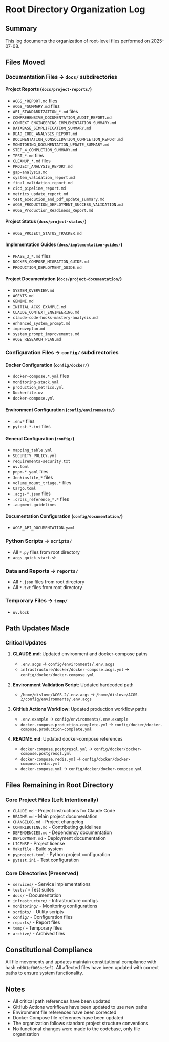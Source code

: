 # Root Directory Organization Log

## Summary

This log documents the organization of root-level files performed on 2025-07-08.

## Files Moved

### Documentation Files → `docs/` subdirectories

#### Project Reports (`docs/project-reports/`)

- `ACGS_*REPORT.md` files
- `ACGS_*SUMMARY.md` files
- `API_STANDARDIZATION_*.md` files
- `COMPREHENSIVE_DOCUMENTATION_AUDIT_REPORT.md`
- `CONTEXT_ENGINEERING_IMPLEMENTATION_SUMMARY.md`
- `DATABASE_SIMPLIFICATION_SUMMARY.md`
- `DEAD_CODE_ANALYSIS_REPORT.md`
- `DOCUMENTATION_CONSOLIDATION_COMPLETION_REPORT.md`
- `MONITORING_DOCUMENTATION_UPDATE_SUMMARY.md`
- `STEP_4_COMPLETION_SUMMARY.md`
- `TEST_*.md` files
- `CLEANUP_*.md` files
- `PROJECT_ANALYSIS_REPORT.md`
- `gap-analysis.md`
- `system_validation_report.md`
- `final_validation_report.md`
- `cicd_pipeline_report.md`
- `metrics_update_report.md`
- `test_execution_and_pdf_update_summary.md`
- `ACGS_PRODUCTION_DEPLOYMENT_SUCCESS_VALIDATION.md`
- `ACGS_Production_Readiness_Report.md`

#### Project Status (`docs/project-status/`)

- `ACGS_PROJECT_STATUS_TRACKER.md`

#### Implementation Guides (`docs/implementation-guides/`)

- `PHASE_3_*.md` files
- `DOCKER_COMPOSE_MIGRATION_GUIDE.md`
- `PRODUCTION_DEPLOYMENT_GUIDE.md`

#### Project Documentation (`docs/project-documentation/`)

- `SYSTEM_OVERVIEW.md`
- `AGENTS.md`
- `GEMINI.md`
- `INITIAL_ACGS_EXAMPLE.md`
- `CLAUDE_CONTEXT_ENGINEERING.md`
- `claude-code-hooks-mastery-analysis.md`
- `enhanced_system_prompt.md`
- `improveplan.md`
- `system_prompt_improvements.md`
- `ACGE_RESEARCH_PLAN.md`

### Configuration Files → `config/` subdirectories

#### Docker Configuration (`config/docker/`)

- `docker-compose.*.yml` files
- `monitoring-stack.yml`
- `production_metrics.yml`
- `Dockerfile.uv`
- `docker-compose.yml`

#### Environment Configuration (`config/environments/`)

- `.env*` files
- `pytest.*.ini` files

#### General Configuration (`config/`)

- `mapping_table.yml`
- `SECURITY_POLICY.yml`
- `requirements-security.txt`
- `uv.toml`
- `pnpm-*.yaml` files
- `Jenkinsfile_*` files
- `volume_mount_triage.*` files
- `Cargo.toml`
- `.acgs-*.json` files
- `.cross_reference_*.*` files
- `.augment-guidelines`

#### Documentation Configuration (`config/documentation/`)

- `ACGE_API_DOCUMENTATION.yaml`

### Python Scripts → `scripts/`

- All `*.py` files from root directory
- `acgs_quick_start.sh`

### Data and Reports → `reports/`

- All `*.json` files from root directory
- All `*.txt` files from root directory

### Temporary Files → `temp/`

- `uv.lock`

## Path Updates Made

### Critical Updates

1. **CLAUDE.md**: Updated environment and docker-compose paths

   - `.env.acgs` → `config/environments/.env.acgs`
   - `infrastructure/docker/docker-compose.acgs.yml` → `config/docker/docker-compose.yml`

2. **Environment Validation Script**: Updated hardcoded path

   - `/home/dislove/ACGS-2/.env.acgs` → `/home/dislove/ACGS-2/config/environments/.env.acgs`

3. **GitHub Actions Workflow**: Updated production workflow paths

   - `.env.example` → `config/environments/.env.example`
   - `docker-compose.production-complete.yml` → `config/docker/docker-compose.production-complete.yml`

4. **README.md**: Updated docker-compose references
   - `docker-compose.postgresql.yml` → `config/docker/docker-compose.postgresql.yml`
   - `docker-compose.redis.yml` → `config/docker/docker-compose.redis.yml`
   - `docker-compose.yml` → `config/docker/docker-compose.yml`

## Files Remaining in Root Directory

### Core Project Files (Left Intentionally)

- `CLAUDE.md` - Project instructions for Claude Code
- `README.md` - Main project documentation
- `CHANGELOG.md` - Project changelog
- `CONTRIBUTING.md` - Contributing guidelines
- `DEPENDENCIES.md` - Dependency documentation
- `DEPLOYMENT.md` - Deployment documentation
- `LICENSE` - Project license
- `Makefile` - Build system
- `pyproject.toml` - Python project configuration
- `pytest.ini` - Test configuration

### Core Directories (Preserved)

- `services/` - Service implementations
- `tests/` - Test suites
- `docs/` - Documentation
- `infrastructure/` - Infrastructure configs
- `monitoring/` - Monitoring configurations
- `scripts/` - Utility scripts
- `config/` - Configuration files
- `reports/` - Report files
- `temp/` - Temporary files
- `archive/` - Archived files

## Constitutional Compliance

All file movements and updates maintain constitutional compliance with hash `cdd01ef066bc6cf2`. All affected files have been updated with correct paths to ensure system functionality.

## Notes

- All critical path references have been updated
- GitHub Actions workflows have been updated to use new paths
- Environment file references have been corrected
- Docker Compose file references have been updated
- The organization follows standard project structure conventions
- No functional changes were made to the codebase, only file organization

